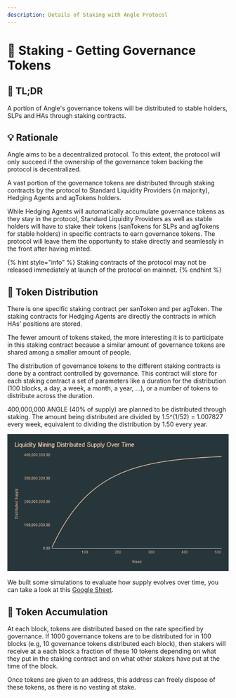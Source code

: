```yaml
---
description: Details of Staking with Angle Protocol
---
```


# 🎁 Staking - Getting Governance Tokens

## 🔎 TL;DR

A portion of Angle's governance tokens will be distributed to stable holders, SLPs and HAs through staking contracts.

## 💡 Rationale

Angle aims to be a decentralized protocol. To this extent, the protocol will only succeed if the ownership of the governance token backing the protocol is decentralized.

A vast portion of the governance tokens are distributed through staking contracts by the protocol to Standard Liquidity Providers (in majority), Hedging Agents and agTokens holders.

While Hedging Agents will automatically accumulate governance tokens as they stay in the protocol, Standard Liquidity Providers as well as stable holders will have to stake their tokens (sanTokens for SLPs and agTokens for stable holders) in specific contracts to earn governance tokens. The protocol will leave them the opportunity to stake directly and seamlessly in the front after having minted.

{% hint style="info" %}
Staking contracts of the protocol may not be released immediately at launch of the protocol on mainnet.
{% endhint %}

## 💐 Token Distribution

There is one specific staking contract per sanToken and per agToken. The staking contracts for Hedging Agents are directly the contracts in which HAs' positions are stored.

The fewer amount of tokens staked, the more interesting it is to participate in this staking contract because a similar amount of governance tokens are shared among a smaller amount of people.

The distribution of governance tokens to the different staking contracts is done by a contract controlled by governance. This contract will store for each staking contract a set of parameters like a duration for the distribution (100 blocks, a day, a week, a month, a year, ...), or a number of tokens to distribute across the duration.

400,000,000 ANGLE (40% of supply) are planned to be distributed through staking. The amount being distributed are divided by 1.5^(1/52) = 1.007827 every week, equivalent to dividing the distribution by 1.50 every year.

![ANGLE Distribution](../.gitbook/assets/Liquidity-Mining-Distributed-Supply-Over-Time.png)

We built some simulations to evaluate how supply evolves over time, you can take a look at this [Google Sheet](https://docs.google.com/spreadsheets/d/1yraSUH_7D-VMnCUsIYWWdW1pxL7bDxN3o0M5japQmeY/edit#gid=0).

## 📶 Token Accumulation

At each block, tokens are distributed based on the rate specified by governance. If 1000 governance tokens are to be distributed for in 100 blocks (e.g, 10 governance tokens distributed each block), then stakers will receive at a each block a fraction of these 10 tokens depending on what they put in the staking contract and on what other stakers have put at the time of the block.

Once tokens are given to an address, this address can freely dispose of these tokens, as there is no vesting at stake.
